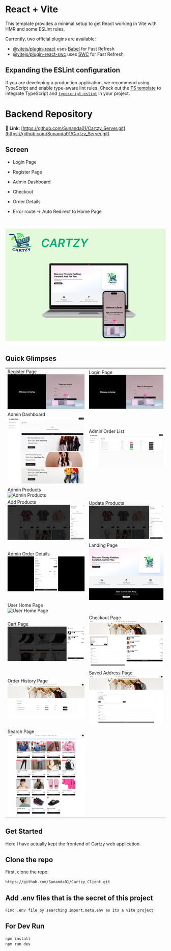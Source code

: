 # React + Vite

This template provides a minimal setup to get React working in Vite with HMR and some ESLint rules.

Currently, two official plugins are available:

- [@vitejs/plugin-react](https://github.com/vitejs/vite-plugin-react/blob/main/packages/plugin-react/README.md) uses [Babel](https://babeljs.io/) for Fast Refresh
- [@vitejs/plugin-react-swc](https://github.com/vitejs/vite-plugin-react-swc) uses [SWC](https://swc.rs/) for Fast Refresh

## Expanding the ESLint configuration

If you are developing a production application, we recommend using TypeScript and enable type-aware lint rules. Check out the [TS template](https://github.com/vitejs/vite/tree/main/packages/create-vite/template-react-ts) to integrate TypeScript and [`typescript-eslint`](https://typescript-eslint.io) in your project.

# Backend Repository
🔗 **Link**: [https://github.com/Sunanda01/Cartzy_Server.git](https://github.com/Sunanda01/Cartzy_Server.git)

## Screen
- Login Page
- Register Page
- Admin Dashboard
- Checkout
- Order Details
- Error route -> Auto Redirect to Home Page

  <br/>

<img src="./preview/poster.png" alt="Poster" />

<br/>


## Quick Glimpses 
<table>
  <tr>
    <td>Register Page<br><img src="./preview/register.png" alt="Register Page" /></td>
     <td>Login Page<br><img src="./preview/login.png" alt="Login Page" /></td>
    </tr>
   <tr>
    <td >Admin Dashboard<br/> <img src="./preview/adminDashboard.png" alt="Admin Dashboard" /></td>
      <td >Admin Order List<br/> <img src="./preview/orderList.png" alt="Admin Order List" /></td>
  </tr>
   <tr>
    <td colspan="2">Admin Products<br/> <img src="./preview/adminProducts.png" alt="Admin Products" /></td>
  </tr>
   <tr>
    <td >Add Products<br/> <img src="./preview/addProduct.png" alt="Add Products" /></td>
     <td >Update Products<br/> <img src="./preview/updateProduct.png" alt="Update Products" /></td>
  </tr>
  <tr>
    <td >Admin Order Details<br/> <img src="./preview/adminOrderDetails.png" alt="Admin Order Details" /></td>
    <td>Landing Page<br/> <img src="./preview/landing.jpeg" alt="Landing Page" /></td>
  </tr>
   <tr>
    <td colspan="2">User Home Page<br/> <img src="./preview/home.png" alt="User Home Page" /></td>
  </tr>
    <tr>
    <td>Cart Page<br/> <img src="./preview/cart.png" alt="Cart Page" /></td>
      <td>Checkout Page<br/> <img src="./preview/checkout.png" alt="Checkout Page" /></td>
  </tr>
   <tr>
    <td>Order History Page<br/> <img src="./preview/order.png" alt="Order History Page" /></td>
      <td>Saved Address Page<br/> <img src="./preview/address.png" alt="Saved Address Page" /></td>
  </tr>
  <tr>
    <td>Search Page<br/> <img src="./preview/search.png" alt="Search Page" /></td>
  </tr>
</table>

## Get Started
Here I have actually kept the frontend of Cartzy web application.

## Clone the repo
First, clone the repo:
```bash
https://github.com/Sunanda01/Cartzy_Client.git
```

## Add .env files that is the secret of this project
```bash
Find .env file by searching import.meta.env as its a vite project
```

## For Dev Run
```bash
npm install
npm run dev
```
